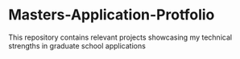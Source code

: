 # Masters-Application-Protfolio
This repository contains relevant projects showcasing my technical strengths in graduate school applications

